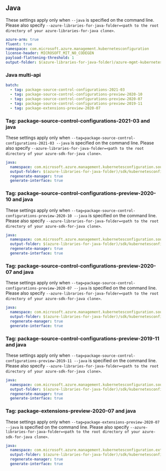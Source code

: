## Java

These settings apply only when `--java` is specified on the command line.
Please also specify `--azure-libraries-for-java-folder=<path to the root directory of your azure-libraries-for-java clone>`.

``` yaml $(java)
azure-arm: true
fluent: true
namespace: com.microsoft.azure.management.kubernetesconfiguration
license-header: MICROSOFT_MIT_NO_CODEGEN
payload-flattening-threshold: 1
output-folder: $(azure-libraries-for-java-folder)/azure-mgmt-kubernetesconfiguration
```

### Java multi-api

``` yaml $(java) && $(multiapi)
batch:
  - tag: package-source-control-configurations-2021-03
  - tag: package-source-control-configurations-preview-2020-10
  - tag: package-source-control-configurations-preview-2020-07
  - tag: package-source-control-configurations-preview-2019-11
  - tag: package-extensions-preview-2020-07
```

### Tag: package-source-control-configurations-2021-03 and java

These settings apply only when `--tag=package-source-control-configurations-2021-03 --java` is specified on the command line.
Please also specify `--azure-libraries-for-java-folder=<path to the root directory of your azure-sdk-for-java clone>`.

``` yaml $(tag) == 'package-source-control-configurations-2021-03' && $(java) && $(multiapi)
java:
  namespace: com.microsoft.azure.management.kubernetesconfiguration.source-control-configurations.v2021_03_01
  output-folder: $(azure-libraries-for-java-folder)/sdk/kubernetesconfiguration/source-control-configurations/mgmt-v2021_03_01
  regenerate-manager: true
  generate-interface: true
```

### Tag: package-source-control-configurations-preview-2020-10 and java

These settings apply only when `--tag=package-source-control-configurations-preview-2020-10 --java` is specified on the command line.
Please also specify `--azure-libraries-for-java-folder=<path to the root directory of your azure-sdk-for-java clone>`.

``` yaml $(tag) == 'package-source-control-configurations-preview-2020-10' && $(java) && $(multiapi)
java:
  namespace: com.microsoft.azure.management.kubernetesconfiguration.source-control-configurations.v2020_10_01_preview
  output-folder: $(azure-libraries-for-java-folder)/sdk/kubernetesconfiguration/source-control-configurations/mgmt-v2020_10_01_preview
  regenerate-manager: true
  generate-interface: true
```

### Tag: package-source-control-configurations-preview-2020-07 and java

These settings apply only when `--tag=package-source-control-configurations-preview-2020-07 --java` is specified on the command line.
Please also specify `--azure-libraries-for-java-folder=<path to the root directory of your azure-sdk-for-java clone>`.

``` yaml $(tag) == 'package-source-control-configurations-preview-2020-07' && $(java) && $(multiapi)
java:
  namespace: com.microsoft.azure.management.kubernetesconfiguration.source-control-configurations.v2020_07_01_preview
  output-folder: $(azure-libraries-for-java-folder)/sdk/kubernetesconfiguration/source-control-configurations/mgmt-v2020_07_01_preview
  regenerate-manager: true
  generate-interface: true
```

### Tag: package-source-control-configurations-preview-2019-11 and java

These settings apply only when `--tag=package-source-control-configurations-preview-2019-11 --java` is specified on the command line.
Please also specify `--azure-libraries-for-java-folder=<path to the root directory of your azure-sdk-for-java clone>`.

``` yaml $(tag) == 'package-source-control-configurations-preview-2019-11' && $(java) && $(multiapi)
java:
  namespace: com.microsoft.azure.management.kubernetesconfiguration.source-control-configurations.v2019_11_01_preview
  output-folder: $(azure-libraries-for-java-folder)/sdk/kubernetesconfiguration/source-control-configurations/mgmt-v2019_11_01_preview
  regenerate-manager: true
  generate-interface: true
```

### Tag: package-extensions-preview-2020-07 and java

These settings apply only when `--tag=package-extensions-preview-2020-07 --java` is specified on the command line.
Please also specify `--azure-libraries-for-java-folder=<path to the root directory of your azure-sdk-for-java clone>`.

``` yaml $(tag) == 'package-extensions-preview-2020-07' && $(java) && $(multiapi)
java:
  namespace: com.microsoft.azure.management.kubernetesconfiguration.extensions.v2020_07_01_preview
  output-folder: $(azure-libraries-for-java-folder)/sdk/kubernetesconfiguration/extensions/mgmt-v2020_07_01_preview
  regenerate-manager: true
  generate-interface: true
```